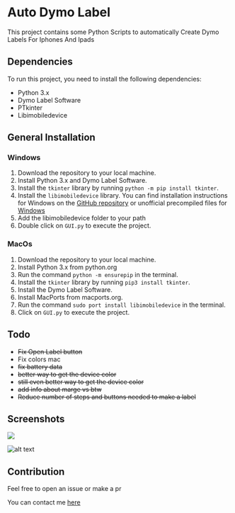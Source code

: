 # Auto Dymo Label

This project contains some Python Scripts to automatically Create Dymo Labels For Iphones And Ipads


## Dependencies

To run this project, you need to install the following dependencies:

- Python 3.x
- Dymo Label Software
- PTkinter
- Libimobiledevice
  
## General Installation

### Windows
1. Download the repository to your local machine.
2. Install Python 3.x and Dymo Label Software.
3. Install the `tkinter` library by running `python -m pip install tkinter`.
4. Install the `libimobiledevice` library. You can find installation instructions for Windows on the [GitHub repository](https://github.com/libimobiledevice/libimobiledevice) or unofficial precompiled files for [Windows](https://github.com/L1ghtmann/libimobiledevice)
5. Add the libimobiledevice folder to your path
6. Double click on `GUI.py` to execute the project.

### MacOs
1. Download the repository to your local machine.
2. Install Python 3.x from python.org
3. Run the command `python -m ensurepip` in the terminal.
4. Install the `tkinter` library by running `pip3 install tkinter`.
5. Install the Dymo Label Software.
6. Install MacPorts from macports.org.
7. Run the command `sudo port install libimobiledevice` in the terminal.
8. Click on `GUI.py` to execute the project.

## Todo
- ~~Fix Open Label button~~
- Fix colors mac
- ~~fix battery data~~
- ~~better way to get the device color~~
- ~~still even better way to get the device color~~
- ~~add info about marge vs btw~~
- ~~Reduce number of steps and buttons needed to make a label~~
## Screenshots


![](https://github.com/iwannet/Auto-Dymo-Label/blob/main/App.png?raw=true)

![alt text](https://github.com/iwannet/Auto-Dymo-Label/blob/main/Overview.png?raw=true)


## Contribution

Feel free to open an issue or make a pr

You can contact me [here](https://www.iwannet.cc/#contact)
